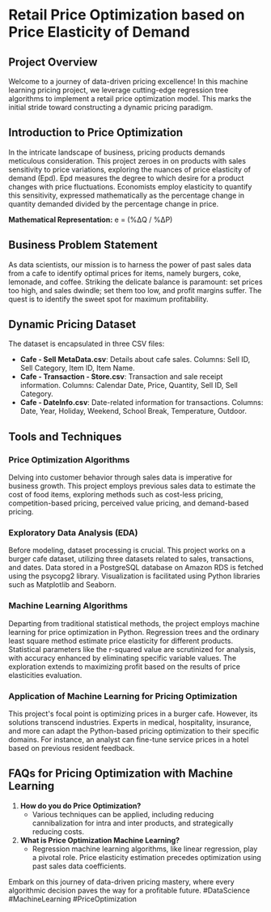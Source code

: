 # Retail Price Optimization based on Price Elasticity of Demand

## Project Overview

Welcome to a journey of data-driven pricing excellence! In this machine learning pricing project, we leverage cutting-edge regression tree algorithms to implement a retail price optimization model. This marks the initial stride toward constructing a dynamic pricing paradigm.

## Introduction to Price Optimization

In the intricate landscape of business, pricing products demands meticulous consideration. This project zeroes in on products with sales sensitivity to price variations, exploring the nuances of price elasticity of demand (Epd). Epd measures the degree to which desire for a product changes with price fluctuations. Economists employ elasticity to quantify this sensitivity, expressed mathematically as the percentage change in quantity demanded divided by the percentage change in price.

**Mathematical Representation:** e = (%ΔQ / %ΔP)

## Business Problem Statement

As data scientists, our mission is to harness the power of past sales data from a cafe to identify optimal prices for items, namely burgers, coke, lemonade, and coffee. Striking the delicate balance is paramount: set prices too high, and sales dwindle; set them too low, and profit margins suffer. The quest is to identify the sweet spot for maximum profitability.

## Dynamic Pricing Dataset

The dataset is encapsulated in three CSV files:

- **Cafe - Sell MetaData.csv**: Details about cafe sales. Columns: Sell ID, Sell Category, Item ID, Item Name.
- **Cafe - Transaction - Store.csv**: Transaction and sale receipt information. Columns: Calendar Date, Price, Quantity, Sell ID, Sell Category.
- **Cafe - DateInfo.csv**: Date-related information for transactions. Columns: Date, Year, Holiday, Weekend, School Break, Temperature, Outdoor.

## Tools and Techniques

### Price Optimization Algorithms

Delving into customer behavior through sales data is imperative for business growth. This project employs previous sales data to estimate the cost of food items, exploring methods such as cost-less pricing, competition-based pricing, perceived value pricing, and demand-based pricing.

### Exploratory Data Analysis (EDA)

Before modeling, dataset processing is crucial. This project works on a burger cafe dataset, utilizing three datasets related to sales, transactions, and dates. Data stored in a PostgreSQL database on Amazon RDS is fetched using the psycopg2 library. Visualization is facilitated using Python libraries such as Matplotlib and Seaborn.

### Machine Learning Algorithms

Departing from traditional statistical methods, the project employs machine learning for price optimization in Python. Regression trees and the ordinary least square method estimate price elasticity for different products. Statistical parameters like the r-squared value are scrutinized for analysis, with accuracy enhanced by eliminating specific variable values. The exploration extends to maximizing profit based on the results of price elasticities evaluation.

### Application of Machine Learning for Pricing Optimization

This project's focal point is optimizing prices in a burger cafe. However, its solutions transcend industries. Experts in medical, hospitality, insurance, and more can adapt the Python-based pricing optimization to their specific domains. For instance, an analyst can fine-tune service prices in a hotel based on previous resident feedback.

## FAQs for Pricing Optimization with Machine Learning

1. **How do you do Price Optimization?**
   - Various techniques can be applied, including reducing cannibalization for intra and inter products, and strategically reducing costs.
2. **What is Price Optimization Machine Learning?**
   - Regression machine learning algorithms, like linear regression, play a pivotal role. Price elasticity estimation precedes optimization using past sales data coefficients.

Embark on this journey of data-driven pricing mastery, where every algorithmic decision paves the way for a profitable future. #DataScience #MachineLearning #PriceOptimization
